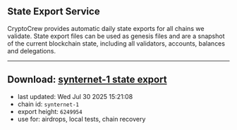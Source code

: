 ## State Export Service
CryptoCrew provides automatic daily state exports for all chains we validate. State export files can be used as genesis files and are a snapshot of the current blockchain state, including all validators, accounts, balances and delegations.

---
**Download: [synternet-1 state export](https://dl-eu2.ccvalidators.com/SERVICE/synternet/synternet-1_export_6249954.json)**
---

- last updated: Wed Jul 30 2025 15:21:08
- chain id: `synternet-1`
- export height: `6249954`
- use for: airdrops, local tests, chain recovery
